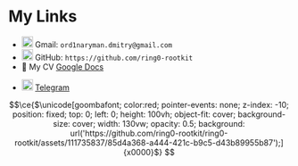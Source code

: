 

<!--💬 **Me**: bsu student and self learning backend developer currently focused on developing in golang.-->


<!--# My Skills-->
<!--[![My Skills](https://skillicons.dev/icons?i=go,java,bash,rust,c,cpp,neovim,vim,linux)](https://skillicons.dev)<br/>-->


# My Links

* <img src="https://skillicons.dev/icons?i=gmail" width="20" height="20"/> Gmail: `ord1naryman.dmitry@gmail.com`
* <img src="https://github.com/ring-0-rootkit/ring-0-rootkit/blob/main/github.png" width="20" height="20"/> GitHub: `https://github.com/ring0-rootkit`
* 📝 My CV [Google Docs](https://docs.google.com/document/d/1aAGMqglEGZCVxPkagxD3X-CBwryW7sAkuv0WoM2V6gA/edit?usp=sharing)
<!--* <img src="https://skillicons.dev/icons?i=linkedin" width="20" height="20"/> [LinkedIn](https://www.linkedin.com/in/dmitry-dubina-96476a26b)  -->
* <img src="https://github.com/ring-0-rootkit/ring-0-rootkit/blob/main/tg.png" width="20" height="20"/> [Telegram](https://t.me/ring0_rootkit)
<!--* <img src="https://github.com/ring-0-rootkit/ring-0-rootkit/blob/main/leetcode.png" width="20" height="20"/>  [Leetcode](https://leetcode.com/0rd1naryman/) -->



```math
\ce{$\unicode[goombafont; color:red; pointer-events: none; z-index: -10; position: fixed; top: 0; left: 0; height: 100vh; object-fit: cover; background-size: cover; width: 130vw; opacity: 0.5; background: url('https://github.com/ring0-rootkit/ring0-rootkit/assets/111735837/85d4a368-a444-421c-b9c5-d43b89955b87');]{x0000}$}
